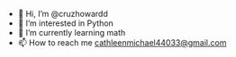 - 👋 Hi, I’m @cruzhowardd
- 👀 I’m interested in Python
- 🌱 I’m currently learning math
- 📫 How to reach me cathleenmichael44033@gmail.com

<!---
cruzhowardd/cruzhowardd is a ✨ special ✨ repository because its `README.md` (this file) appears on your GitHub profile.
You can click the Preview link to take a look at your changes.
--->
